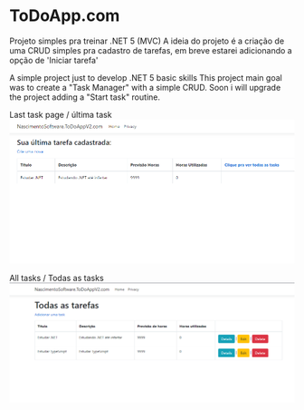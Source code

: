 # ToDoApp.com

Projeto simples pra treinar .NET 5 (MVC)
A ideia do projeto é a criação de uma CRUD simples pra cadastro de tarefas, em breve estarei adicionando a opção de 'Iniciar tarefa'


A simple project just to develop .NET 5 basic skills
This project main goal was to create a "Task Manager" with a simple CRUD. Soon i will upgrade the project adding a "Start task" routine.

Last task page / última task
![Image one](https://github.com/Gabriel-0216/ToDoApp.com/blob/master/images/001_tfs.PNG)





All tasks / Todas as tasks
![Image one](https://github.com/Gabriel-0216/ToDoApp.com/blob/master/images/002_tfs.PNG)
